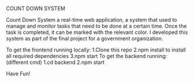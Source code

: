 COUNT DOWN SYSTEM 

Count Down System a real-time web application, a system that used to manage and monitor tasks that need to be done at a certain time. 
Once the task is completed, it can be marked with the relevant color.
I developed this system as part of the final project for a government organization.

To get the frontend running locally:
  1.Clone this repo
  2.npm install to install all required dependencies
  3.npm start 
To get the backend running: (different cmd)
  1.cd backend
  2.npm start

Have Fun!
